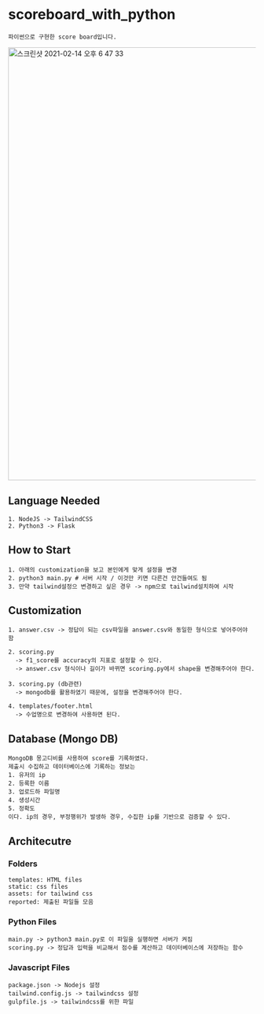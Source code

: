 # scoreboard_with_python
    파이썬으로 구현한 score board입니다.
<img width="880" alt="스크린샷 2021-02-14 오후 6 47 33" src="https://user-images.githubusercontent.com/50725139/107873339-2020de80-6ef5-11eb-8e2e-9311f91cb795.png">

  
## Language Needed
    1. NodeJS -> TailwindCSS
    2. Python3 -> Flask

## How to Start
    1. 아래의 customization을 보고 본인에게 맞게 설정을 변경 
    2. python3 main.py # 서버 시작 / 이것만 키면 다른건 안건들여도 됨
    3. 만약 tailwind설정으 변경하고 싶은 경우 -> npm으로 tailwind설치하여 시작

## Customization
    1. answer.csv -> 정답이 되는 csv파일을 answer.csv와 동일한 형식으로 넣어주어야 함
    
    2. scoring.py
      -> f1_score를 accuracy의 지표로 설정할 수 있다. 
      -> answer.csv 형식이나 길이가 바뀌면 scoring.py에서 shape을 변경해주어야 한다.
    
    3. scoring.py (db관련)
      -> mongodb를 활용하였기 때문에, 설정을 변경해주어야 한다.
    
    4. templates/footer.html
      -> 수업명으로 변경하여 사용하면 된다.

## Database (Mongo DB)
    MongoDB 몽고디비를 사용하여 score를 기록하였다.
    제출시 수집하고 데이터베이스에 기록하는 정보는
    1. 유저의 ip
    2. 등록한 이름
    3. 업로드하 파일명
    4. 생성시간
    5. 정확도
    이다. ip의 경우, 부정행위가 발생하 경우, 수집한 ip를 기반으로 검증할 수 있다.

## Architecutre
### Folders
    templates: HTML files
    static: css files
    assets: for tailwind css
    reported: 제출된 파일들 모음
  
### Python Files
    main.py -> python3 main.py로 이 파일을 실행하면 서버가 켜짐
    scoring.py -> 정답과 입력을 비교해서 점수를 계산하고 데이터베이스에 저장하는 함수

### Javascript Files
    package.json -> Nodejs 설정
    tailwind.config.js -> tailwindcss 설정
    gulpfile.js -> tailwindcss를 위한 파일
  
  

